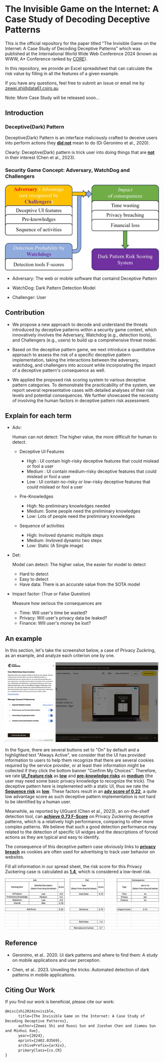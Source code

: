 # The Invisible Game on the Internet: A Case Study of Decoding Deceptive Patterns

This is the official repository for the paper titled "The Invisible Game on the Internet:
A Case Study of Decoding Deceptive Patterns" which was published at the International World Wide Web Conference 2024 (known as WWW, A* Conference ranked by [CORE](https://portal.core.edu.au/conf-ranks/)).

In this repository, we provide an Excel spreadsheet that can calculate the risk value by filling in all the features of a given example.



If you have any questions, feel free to submit an issue or email me by zewei.shi@data61.csiro.au



Note: More Case Study will be released soon...



## Introduction

### Deceptive(Dark) Pattern

Deceptive(Dark) Pattern is an interface maliciously crafted to deceive users into perform actions they **<u>did not</u>** mean to do (Di Geronimo et al., 2020).

Clearly: Deceptive(Dark) pattern is trick user into doing things that are **<u>not</u>** in their interest (Chen et al., 2023).



### Security Game Concept: Adversary, WatchDog and Challengers

![overview](./assets/overview.jpg)

* Adversary: The web or mobile software that containd Deceptive Pattern

* WatchDog: Dark Pattern Detection Model

* Challenger: User

	

## Contribution

* We propose a new approach to decode and understand the threats introduced by deceptive patterns within a security game context, which innovatively involves the Adversary, Watchdog (e.g., detection tools), and Challengers (e.g., users) to build up a comprehensive threat model. 

* Based on the deceptive pattern game, we next introduce a quantitative approach to assess the risk of a specific deceptive pattern implementation, taking the interactions between the adversary, watchdog, and challengers into account while incorporating the impact of a deceptive pattern's consequence as well.
* We applied the proposed risk scoring system to various deceptive pattern categories. To demonstrate the practicability of the system, we report several representative cases with detailed analyses of their risk levels and potential consequences. We further showcased the necessity of involving the human factors in deceptive pattern risk assessment.




## Explain for each term

* Adv: 

	Human can not detect: The higher value, the more difficult for human to detect.

	*  Deceptive UI Features
		* High : UI contain high-risky deceptive features that could mislead or fool a user
		* Medium : UI contain medium-risky deceptive features that could mislead or fool a user
		* Low : UI contain no-risky or low-risky deceptive features that could mislead or fool a user

	* Pre-Knowledges
		* High: No preliminary knowledges needed
		* Medium: Some people need the preliminary knowledges
		* Low: Lots of people need the preliminary knowledges

	* Sequence of activities
		* High: Invloved dynamic multiple steps
		* Medium: Invloved dynamic two steps
		* Low: Static (A Single image)

* Det: 

	Model can detect: The higher value, the easier for model to detect

	* Hard to detect
	* Easy to detect
	* Have data: There is an accurate value from the SOTA model

* Impact factor:  (True or False Question)

	Measure how serious the consequences are

	* Time: Will user's time be wasted?
	* Privacy: Will user's privacy data be leaked?
	* Finance: WIll user's money be lost?



## An example

In this section, let's take the screenshot below, a case of Privacy Zuckring, as an example, and analyze each criterion one by one.



![FA-PZ](./assets/FA-PZ.jpg)



In the figure, there are several buttons set to "On" by default and a highlighted text "Always Active", we consider that the UI has provided information to users to help them recognize that there are several cookies required by the service provider, or at least their information might be collected if they click the bottom banner "Confirm My Choices''. Therefore, we rate **<u>UI_Feature risk</u>** as **<u>low</u>** and **<u>pre-knowledge risks</u>** as **<u>medium</u>** (the user may need some basic privacy knowledge to recognize the trick). The deceptive pattern here is implemented with a static UI, thus we rate the **<u>Sequence risk</u>** as **<u>low</u>**. These factors result in an **<u>adv score of 0.22</u>**, a quite low advantage score as such deceptive pattern implementation is not hard to be identified by a human user.

Meanwhile, as reported by UIGuard (Chen et al., 2023), an on-the-shelf detection tool, can **<u>achieve 0.73 F-Score</u>** on Privacy Zuckering deceptive patterns, which is a relatively high performance, comparing to other more complex patterns. We believe that such a good detection performance may related to the detection of specific UI widges and the descriptions of forced actions as they are typical and easy to identify. 

The consequence of this deceptive pattern case obviously links to **<u>privacy breach</u>** as cookies are often used for advertising to track user behavior on websites. 

Fill all information in our spread sheet, the risk score for this Privacy Zuckering case is calculated as **<u>1.4</u>**, which is considered a low-level risk.

![image-20240306121641640](./assets/FA-PZ-Score.png)



## Reference

* Geronimo, et al.. 2020. Ui dark patterns and where to find them: A study on mobile applications and user perception.

* Chen, et al.. 2023. Unveiling the tricks: Automated detection of dark patterns in mobile applications.



## Citing Our Work

If you find our work is beneficial, please cite our work:
```
@misc{shi2024invisible,
      title={The Invisible Game on the Internet: A Case Study of Decoding Deceptive Patterns}, 
      author={Zewei Shi and Ruoxi Sun and Jieshan Chen and Jiamou Sun and Minhui Xue},
      year={2024},
      eprint={2402.03569},
      archivePrefix={arXiv},
      primaryClass={cs.CR}
}
```